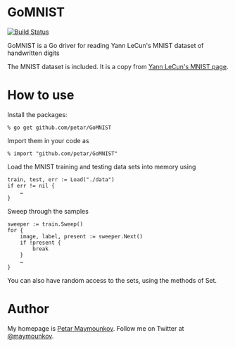 GoMNIST
=======
[![Build Status](https://travis-ci.org/pollend/GoMNIST.svg?branch=master)](https://travis-ci.org/pollend/GoMNIST)

GoMNIST is a Go driver for reading Yann LeCun's MNIST dataset of handwritten digits

The MNIST dataset is included. It is a copy from [Yann LeCun's MNIST page](http://yann.lecun.com/exdb/mnist/).

How to use
==========

Install the packages:

	% go get github.com/petar/GoMNIST

Import them in your code as

	% import "github.com/petar/GoMNIST"

Load the MNIST training and testing data sets into memory using

	train, test, err := Load("./data")
	if err != nil {
		…
	}

Sweep through the samples

	sweeper := train.Sweep()
	for {
		image, label, present := sweeper.Next()
		if !present {
			break
		}
		…
	}

You can also have random access to the sets, using the methods of Set.

Author
======

My homepage is [Petar Maymounkov](http://pdos.csail.mit.edu/~petar/).
Follow me on Twitter at [@maymounkov](http://twitter/maymounkov).
